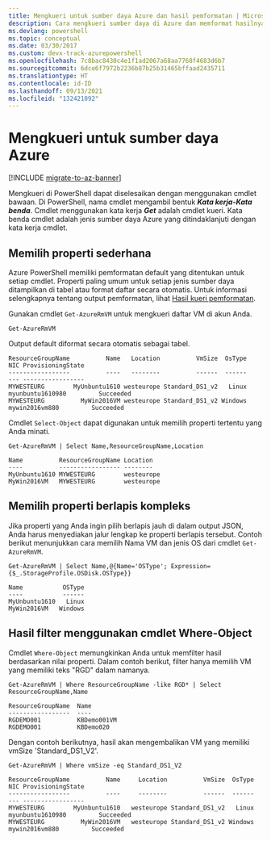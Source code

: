 ```yaml
---
title: Mengkueri untuk sumber daya Azure dan hasil pemformatan | Microsoft Docs
description: Cara mengkueri sumber daya di Azure dan memformat hasilnya.
ms.devlang: powershell
ms.topic: conceptual
ms.date: 03/30/2017
ms.custom: devx-track-azurepowershell
ms.openlocfilehash: 7c8bac8430c4e1f1ad2067a68aa7768f4683d6b7
ms.sourcegitcommit: 6dce6f7972b2236b87b25b31465bffaad2435711
ms.translationtype: HT
ms.contentlocale: id-ID
ms.lasthandoff: 09/13/2021
ms.locfileid: "132421092"
---
```

# <a name="querying-for-azure-resources"></a>Mengkueri untuk sumber daya Azure

[!INCLUDE [migrate-to-az-banner](../../includes/migrate-to-az-banner.md)]

Mengkueri di PowerShell dapat diselesaikan dengan menggunakan cmdlet bawaan. Di PowerShell, nama cmdlet mengambil bentuk **_Kata kerja-Kata benda_**. Cmdlet menggunakan kata kerja **_Get_** adalah cmdlet kueri. Kata benda cmdlet adalah jenis sumber daya Azure yang ditindaklanjuti dengan kata kerja cmdlet.

## <a name="selecting-simple-properties"></a>Memilih properti sederhana

Azure PowerShell memiliki pemformatan default yang ditentukan untuk setiap cmdlet. Properti paling umum untuk setiap jenis sumber daya ditampilkan di tabel atau format daftar secara otomatis. Untuk informasi selengkapnya tentang output pemformatan, lihat [Hasil kueri pemformatan](formatting-output.md).

Gunakan cmdlet `Get-AzureRmVM` untuk mengkueri daftar VM di akun Anda.

```powershell-interactive
Get-AzureRmVM
```

Output default diformat secara otomatis sebagai tabel.

```output
ResourceGroupName          Name   Location          VmSize  OsType              NIC ProvisioningState
-----------------          ----   --------          ------  ------              --- -----------------
MYWESTEURG        MyUnbuntu1610 westeurope Standard_DS1_v2   Linux myunbuntu1610980         Succeeded
MYWESTEURG          MyWin2016VM westeurope Standard_DS1_v2 Windows   mywin2016vm880         Succeeded
```

Cmdlet `Select-Object` dapat digunakan untuk memilih properti tertentu yang Anda minati.

```powershell-interactive
Get-AzureRmVM | Select Name,ResourceGroupName,Location
```

```output
Name          ResourceGroupName Location
----          ----------------- --------
MyUnbuntu1610 MYWESTEURG        westeurope
MyWin2016VM   MYWESTEURG        westeurope
```

## <a name="selecting-complex-nested-properties"></a>Memilih properti berlapis kompleks

Jika properti yang Anda ingin pilih berlapis jauh di dalam output JSON, Anda harus menyediakan jalur lengkap ke properti berlapis tersebut. Contoh berikut menunjukkan cara memilih Nama VM dan jenis OS dari cmdlet `Get-AzureRmVM`.

```powershell-interactive
Get-AzureRmVM | Select Name,@{Name='OSType'; Expression={$_.StorageProfile.OSDisk.OSType}}
```

```output
Name           OSType
----           ------
MyUnbuntu1610   Linux
MyWin2016VM   Windows
```

## <a name="filter-result-using-the-where-object-cmdlet"></a>Hasil filter menggunakan cmdlet Where-Object

Cmdlet `Where-Object` memungkinkan Anda untuk memfilter hasil berdasarkan nilai properti. Dalam contoh berikut, filter hanya memilih VM yang memiliki teks "RGD" dalam namanya.

```powershell-interactive
Get-AzureRmVM | Where ResourceGroupName -like RGD* | Select ResourceGroupName,Name
```

```output
ResourceGroupName  Name
-----------------  ----
RGDEMO001          KBDemo001VM
RGDEMO001          KBDemo020
```

Dengan contoh berikutnya, hasil akan mengembalikan VM yang memiliki vmSize 'Standard_DS1_V2'.

```powershell-interactive
Get-AzureRmVM | Where vmSize -eq Standard_DS1_V2
```

```output
ResourceGroupName          Name     Location          VmSize  OsType              NIC ProvisioningState
-----------------          ----     --------          ------  ------              --- -----------------
MYWESTEURG        MyUnbuntu1610   westeurope Standard_DS1_v2   Linux myunbuntu1610980         Succeeded
MYWESTEURG          MyWin2016VM   westeurope Standard_DS1_v2 Windows   mywin2016vm880         Succeeded
```
